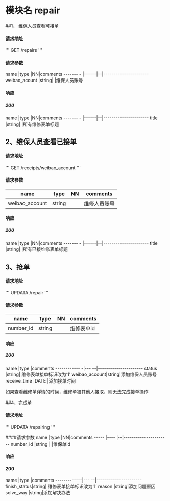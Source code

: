 # 模块名 repair
##1、 维保人员查看可接单
#### 请求地址
'''
GET  /repairs
'''
#### 请求参数

name              |type  |NN|comments
-------        -  |------|--|----------------------
weibao_acount     |string|  |维保人员账号

#### 响应  
##### 200 

name              |type  |NN|comments
-------        -  |------|--|----------------------
title             |string|  |所有维修表单标题

## 2、维保人员查看已接单  
#### 请求地址
'''
GET  /receipts/weibao_account
'''
#### 请求参数

name              |type  |NN|comments
--------          |------|--|------------------------
weibao_account    |string|  |维修人员账号

#### 响应
##### 200

name              |type  |NN|comments
-------        -  |------|--|----------------------
title             |string|  |所有已接维修表单标题
 
## 3、抢单
#### 请求地址
'''
UPDATA  /repair
'''
#### 请求参数
name      |type   |NN|comments
-----     |----   |--|----------------------
number_id |string |  |维修表单id

#### 响应
##### 200

name          |type  |comments
------------ -|--- --|----------------------
status        |string| 维修表单接单标识改为‘1’
weibao_account|string|添加维保人员账号
receive_time  |DATE  |添加接单时间

如果查看维修单详情的时候，维修单被其他人接取，则无法完成接单操作

##4、完成单
#### 请求地址
'''
UPDATA  /repairing
'''

####请求参数
name          |type   |NN|comments
-----         |----   |--|----------------------
number_id     |string |  |维保单id

#### 响应
#### 200

name         |type  |comments
-------------|--- --|----------------------
finish_status|string| 维修表单接单标识改为‘1’
reason       |string|添加问题原因
solve_way    |string|添加解决办法

